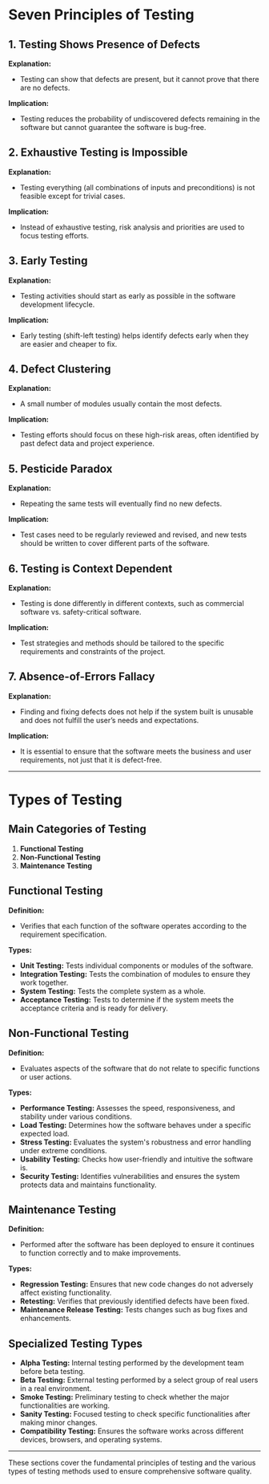 # Seven Principles of Testing

## 1. Testing Shows Presence of Defects

**Explanation:**
- Testing can show that defects are present, but it cannot prove that there are no defects.

**Implication:**
- Testing reduces the probability of undiscovered defects remaining in the software but cannot guarantee the software is bug-free.

## 2. Exhaustive Testing is Impossible

**Explanation:**
- Testing everything (all combinations of inputs and preconditions) is not feasible except for trivial cases.

**Implication:**
- Instead of exhaustive testing, risk analysis and priorities are used to focus testing efforts.

## 3. Early Testing

**Explanation:**
- Testing activities should start as early as possible in the software development lifecycle.

**Implication:**
- Early testing (shift-left testing) helps identify defects early when they are easier and cheaper to fix.

## 4. Defect Clustering

**Explanation:**
- A small number of modules usually contain the most defects.

**Implication:**
- Testing efforts should focus on these high-risk areas, often identified by past defect data and project experience.

## 5. Pesticide Paradox

**Explanation:**
- Repeating the same tests will eventually find no new defects.

**Implication:**
- Test cases need to be regularly reviewed and revised, and new tests should be written to cover different parts of the software.

## 6. Testing is Context Dependent

**Explanation:**
- Testing is done differently in different contexts, such as commercial software vs. safety-critical software.

**Implication:**
- Test strategies and methods should be tailored to the specific requirements and constraints of the project.

## 7. Absence-of-Errors Fallacy

**Explanation:**
- Finding and fixing defects does not help if the system built is unusable and does not fulfill the user’s needs and expectations.

**Implication:**
- It is essential to ensure that the software meets the business and user requirements, not just that it is defect-free.

---

# Types of Testing

## Main Categories of Testing

1. **Functional Testing**
2. **Non-Functional Testing**
3. **Maintenance Testing**

## Functional Testing

**Definition:**
- Verifies that each function of the software operates according to the requirement specification.

**Types:**
- **Unit Testing:** Tests individual components or modules of the software.
- **Integration Testing:** Tests the combination of modules to ensure they work together.
- **System Testing:** Tests the complete system as a whole.
- **Acceptance Testing:** Tests to determine if the system meets the acceptance criteria and is ready for delivery.

## Non-Functional Testing

**Definition:**
- Evaluates aspects of the software that do not relate to specific functions or user actions.

**Types:**
- **Performance Testing:** Assesses the speed, responsiveness, and stability under various conditions.
- **Load Testing:** Determines how the software behaves under a specific expected load.
- **Stress Testing:** Evaluates the system's robustness and error handling under extreme conditions.
- **Usability Testing:** Checks how user-friendly and intuitive the software is.
- **Security Testing:** Identifies vulnerabilities and ensures the system protects data and maintains functionality.

## Maintenance Testing

**Definition:**
- Performed after the software has been deployed to ensure it continues to function correctly and to make improvements.

**Types:**
- **Regression Testing:** Ensures that new code changes do not adversely affect existing functionality.
- **Retesting:** Verifies that previously identified defects have been fixed.
- **Maintenance Release Testing:** Tests changes such as bug fixes and enhancements.

## Specialized Testing Types

- **Alpha Testing:** Internal testing performed by the development team before beta testing.
- **Beta Testing:** External testing performed by a select group of real users in a real environment.
- **Smoke Testing:** Preliminary testing to check whether the major functionalities are working.
- **Sanity Testing:** Focused testing to check specific functionalities after making minor changes.
- **Compatibility Testing:** Ensures the software works across different devices, browsers, and operating systems.

---

These sections cover the fundamental principles of testing and the various types of testing methods used to ensure comprehensive software quality.

